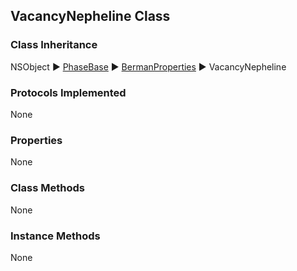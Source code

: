 ## VacancyNepheline Class  
### Class Inheritance  
NSObject ▶️  [PhaseBase](PhaseBase.html) ▶️ [BermanProperties](BermanProperties.html) ▶️ VacancyNepheline  

### Protocols Implemented  
None    

### Properties  
None  

### Class Methods  
None  

### Instance Methods  
None  